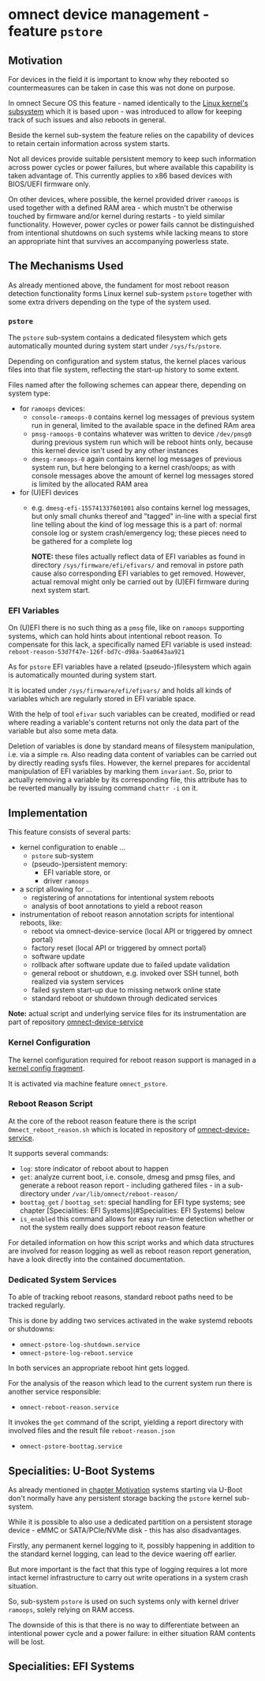 # omnect device management - feature `pstore`

## Motivation

For devices in the field it is important to know why they rebooted
so countermeasures can be taken in case this was not done on purpose.

In omnect Secure OS this feature - named identically to the
[Linux kernel's subsystem](https://docs.kernel.org/admin-guide/pstore-blk.html)
which it is based upon - was introduced to allow
for keeping track of such issues and also reboots in general.

Beside the kernel sub-system the feature relies on the capability of
devices to retain certain information across system starts.

Not all devices provide suitable persistent memory to keep such
information across power cycles or power failures, but where available
this capability is taken advantage of. This currently applies to x86
based devices with BIOS/UEFI firmware only.

On other devices, where possible, the kernel provided driver `ramoops`
is used together with a defined RAM area - which mustn't be otherwise
touched by firmware and/or kernel during restarts - to yield similar
functionality.
However, power cycles or power fails cannot be distinguished from
intentional shutdowns on such systems while lacking means to store an
appropriate hint that survives an accompanying powerless state.

## The Mechanisms Used

As already mentioned above, the fundament for most reboot reason
detection functionality forms Linux kernel sub-system `pstore`
together with some extra drivers depending on the type of the system
used.

### `pstore`

The `pstore` sub-system contains a dedicated filesystem which gets
automatically mounted during system start under `/sys/fs/pstore`.

Depending on configuration and system status, the kernel places
various files into that file system, reflecting the start-up history
to some extent.

Files named after the following schemes can appear there, depending on
system type:
- for `ramoops` devices:
  - `console-ramoops-0`
	contains kernel log messages of previous system run in general,
	limited to the available space in the defined RAm area
  - `pmsg-ramoops-0`
	contains whatever was written to device `/dev/pmsg0` during
	previous system run which will be reboot hints only, because this
	kernel device isn't used by any other instances
  - `dmesg-ramoops-0`
	again contains kernel log messages of previous system run, but
	here belonging to a kernel crash/oops; as with console messages
	above the amount of kernel log messages stored is limited by the
	allocated RAM area
- for (U)EFI devices
  - e.g. `dmesg-efi-155741337601001`
	also contains kernel log messages, but only small chunks thereof
	and "tagged" in-line with a special first line telling about the
	kind of log message this is a part of: normal console log or
	system crash/emergency log; these pieces need to be gathered for a
	complete log
	
	**NOTE:** these files actually reflect data of EFI variables as
	found in directory `/sys/firmware/efi/efivars/` and removal in
	pstore path cause also corresponding EFI variables to get removed.
	However, actual removal might only be carried out by (U)EFI
	firmware during next system start.

### EFI Variables

On (U)EFI there is no such thing as a `pmsg` file, like on `ramoops`
supporting systems, which can hold hints about intentional reboot
reason.
To compensate for this lack, a specifically named EFI variable is used
instead: `reboot-reason-53d7f47e-126f-bd7c-d98a-5aa0643aa921`

As for `pstore` EFI variables have a related (pseudo-)filesystem
which again is automatically mounted during system start.

It is located under `/sys/firmware/efi/efivars/` and holds all kinds of
variables which are regularly stored in EFI variable space.

With the help of tool `efivar` such variables can be created, modified
or read where reading a variable's content returns not only the data
part of the variable but also some meta data.

Deletion of variables is done by standard means of filesystem
manipulation, i.e. via a simple `rm`.
Also reading data content of variables can be carried out by directly
reading sysfs files.
However, the kernel prepares for accidental manipulation of EFI
variables by marking them `invariant`.
So, prior to actually removing a variable by its corresponding file,
this attribute has to be reverted manually by issuing command
`chattr -i` on it.

## Implementation

This feature consists of several parts:
- kernel configuration to enable ...
  - `pstore` sub-system
  - (pseudo-)persistent memory:
	- EFI variable store, or
	- driver `ramoops`
- a script allowing for ...
  - registering of annotations for intentional system reboots
  - analysis of boot annotations to yield a reboot reason
- instrumentation of reboot reason annotation scripts for intentional
  reboots, like:
  - reboot via omnect-device-service
    (local API or triggered by omnect portal)
  - factory reset
    (local API or triggered by omnect portal)
  - software update
  - rollback after software update due to failed update validation
  - general reboot or shutdown, e.g. invoked over SSH tunnel, both
    realized via system services
  - failed system start-up due to missing network online state
  - standard reboot or shutdown through dedicated services

**Note:** actual script and underlying service files for its
instrumentation are part of repository
[omnect-device-service](https://github.com/omnect/omnect-device-service/)

### Kernel Configuration

The kernel configuration required for reboot reason support is managed
in a [kernel config fragment](../recipes-kernel/linux/files/pstore.cfg).

It is activated via machine feature `omnect_pstore`.

### Reboot Reason Script

At the core of the reboot reason feature there is the script
`Omnect_reboot_reason.sh` which is located in repository of
[omnect-device-service](https://github.com/omnect/omnect-device-service/healthcheck/omnect_reboot_reason.sh).

It supports several commands:
- `log`: store indicator of reboot about to happen
- `get`: analyze current boot, i.e. console, dmesg and pmsg files, and
  generate a reboot reason report - including gathered files - in a
  sub-directory under `/var/lib/omnect/reboot-reason/`
- `boottag_get` / `boottag_set`: special handling for EFI type
  systems; see chapter [Specialities: EFI Systems](#Specialities: EFI Systems)
below
- `is_enabled`
  this command allows for easy run-time detection whether or not the
  system really does support reboot reason feature

For detailed information on how this script works and which data
structures are involved for reason logging as well as reboot reason
report generation, have a look directly into the contained
documentation.

### Dedicated System Services

To able of tracking reboot reasons, standard reboot paths need to be
tracked regularly.

This is done by adding two services activated in the wake systemd
reboots or shutdowns:
- `omnect-pstore-log-shutdown.service`
- `omnect-pstore-log-reboot.service`

In both services an appropriate reboot hint gets logged.

For the analysis of the reason which lead to the current system run
there is another service responsible:
- `omnect-reboot-reason.service`

It invokes the `get` command of the script, yielding a report
directory with involved files and the result file `reboot-reason.json`

- `omnect-pstore-boottag.service`

## Specialities: U-Boot Systems

As already mentioned in [chapter Motivation](#Motivation) systems
starting via U-Boot don't normally have any persistent storage backing
the `pstore` kernel sub-system.

While it is possible to also use a dedicated partition on a persistent
storage device - eMMC or SATA/PCIe/NVMe disk - this has also
disadvantages.

Firstly, any permanent kernel logging to it, possibly happening in
addition to the standard kernel logging, can lead to the device
waering off earlier.

But more important is the fact that this type of logging requires a
lot more intact kernel infrastructure to carry out write operations in
a system crash situation.

So, sub-system `pstore` is used on such systems only with kernel
driver `ramoops`, solely relying on RAM access.

The downside of this is that there is no way to differentiate between
an intentional power cycle and a power failure: in either situation
RAM contents will be lost.

## Specialities: EFI Systems



